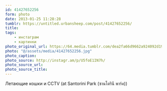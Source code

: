 ```yaml
---
id: 41427652256
form: photo
date: 2013-01-25 11:28:28
tumblr: https://untitled.urbansheep.com/post/41427652256/
title:
tags:
    - инстаграм
    - картинки
photo_original_url: https://64.media.tumblr.com/dea2fa66d9662a924092d19160793822/tumblr_mh67fgLc0a1qz4wzio1_640.jpg
photo: "@/assets/media/41427652256.jpg"
photo_caption:
photo_source: http://instagr.am/p/U5foE1IN7h/
photo_source_url:
photo_source_title:
---
```


<p>Летающие кошки и CCTV (at Santorini Park (ซานโตรินี พาร์ค))</p>
